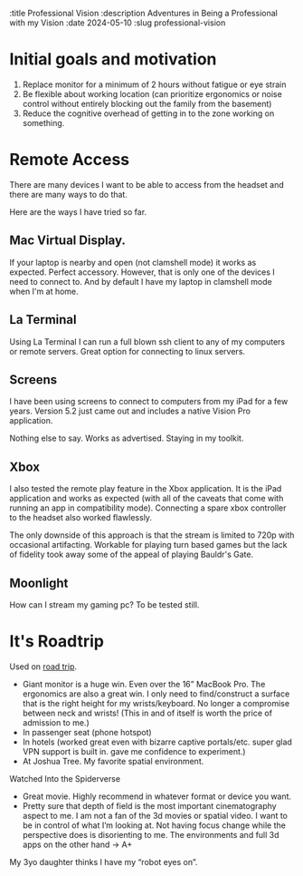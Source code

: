 :title Professional Vision
:description Adventures in Being a Professional with my Vision
:date 2024-05-10
:slug professional-vision

# Initial goals and motivation

1. Replace monitor for a minimum of 2 hours without fatigue or eye strain
2. Be flexible about working location (can prioritize ergonomics or noise control without entirely blocking out the family from the basement)
3. Reduce the cognitive overhead of getting in to the zone working on something.

# Remote Access
There are many devices I want to be able to access from the headset and there are many ways to do that.

Here are the ways I have tried so far.

## Mac Virtual Display.
If your laptop is nearby and open (not clamshell mode) it works as expected.
Perfect accessory.
However, that is only one of the devices I need to connect to. And by default I have my laptop in clamshell mode when I'm at home.

## La Terminal
Using La Terminal I can run a full blown ssh client to any of my computers or remote servers.
Great option for connecting to linux servers.

## Screens
I have been using screens to connect to computers from my iPad for a few years.
Version 5.2 just came out and includes a native Vision Pro application.

Nothing else to say.
Works as advertised.
Staying in my toolkit.

## Xbox
I also tested the remote play feature in the Xbox application.
It is the iPad application and works as expected (with all of the caveats that come with running an app in compatibility mode).
Connecting a spare xbox controller to the headset also worked flawlessly.

The only downside of this approach is that the stream is limited to 720p with occasional artifacting.
Workable for playing turn based games but the lack of fidelity took away some of the appeal of playing Bauldr's Gate.

## Moonlight
How can I stream my gaming pc? To be tested still.

# It's Roadtrip
Used on [road trip](/writing/road-trip).

- Giant monitor is a huge win. Even over the 16” MacBook Pro. The ergonomics are also a great win. I only need to find/construct a surface that is the right height for my wrists/keyboard. No longer a compromise between neck and wrists! (This in and of itself is worth the price of admission to me.)
- In passenger seat (phone hotspot)
- In hotels (worked great even with bizarre captive portals/etc. super glad VPN support is built in. gave me confidence to experiment.)
- At Joshua Tree. My favorite spatial environment.

Watched Into the Spiderverse
- Great movie. Highly recommend in whatever format or device you want.
- Pretty sure that depth of field is the most important cinematography aspect to me. I am not a fan of the 3d movies or spatial video. I want to be in control of what I’m looking at. Not having focus change while the perspective does is disorienting to me. The environments and full 3d apps on the other hand -> A+

My 3yo daughter thinks I have my “robot eyes on”.

<!--

# Scratch Pad
Areas to investigate
Can I work with just the Vision Pro?
More accurately: What percentage of my life can be done without connecting to my laptop?
(Remote machines are fine. Home lab is fine.)
The question I’m mostly asking is if the headset is a separate computer or just a MacBook accessory.

And if it becomes a mac accessory, can I swap between yggdrasil, andvaranaut, and eldhrimnir easily?


Virtual Display requires a direct wifi connection between the headset and the laptop.
This makes it difficult to move rooms with the headset or use the computers in the rack. (well those have wifi disabled anyway.)

Using Screens from Edovia I am able to connect to all 5 macs. Easy. Just need to test it from upstairs. I still prefer the virtual display when I’m offline / within touching distance of my macbook. But that is quite limited. I’ll take the flexibility over quality tradeoff.

Development
Have a browser based ide so I can write python and Julia?
GitHub - coder/code-server: VS Code in the browser

Does it make more sense to use a terminal + ssh?

What about native apps?

(Or working copy and pythonista)

Book Writing
(what was the text editor Jason mentioned?) -> Runestone

Data Science Learning
Read pdfs
pyto? (notebooks locally)
re-use the development setup above?

Fun
Watch f1. What app was recommended here? (Try rewatching a race so that I can talk about it if I go to the meetup)
https://www.reddit.com/r/VisionPro/comments/1b5ij71/vroom_f1_app_on_apple_vision_is_amazing/

Apple TV?
Black box

https://apps.apple.com/us/app/wisp-world/id6476198961

https://apps.apple.com/us/app/juno-for-youtube/id6476961640



Apps I’ve tried
- Blackbox
- Runestone
- Working Copy
- Omnifocus
- Vroom
- Wisp World
- Screens (iPad Compatibility)
- Mail
- Calendar (iPad Compatibility)
- Safari
- 

Apps I want to try
- [x] La Terminal
- [x] Game Room
- [x] Lego Builder’s Journey
- [x] Puzzling Places


The meetup was a huge success. I am all in on this. Now it is more a question “how do I balance family/cognition/gotta/vision/cameras/health” than it is “do I want to return this thing”.



-->